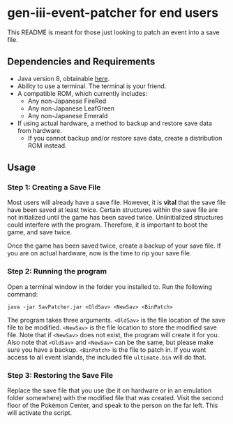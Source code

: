 # gen-iii-event-patcher for end users
This README is meant for those just looking to patch an event into a save file.

## Dependencies and Requirements
* Java version 8, obtainable [here](https://adoptopenjdk.net/).
* Ability to use a terminal. The terminal is your friend.
* A compatible ROM, which currently includes:
  * Any non-Japanese FireRed
  * Any non-Japanese LeafGreen
  * Any non-Japanese Emerald
* If using actual hardware, a method to backup and restore save data from hardware.
  * If you cannot backup and/or restore save data, create a distribution ROM instead.

## Usage
### Step 1: Creating a Save File
Most users will already have a save file. However, it is **vital** that the save file have been saved at least twice. Certain structures within the save file are not initialized until the game has been saved twice. Uniinitialized structures could interfere with the program. Therefore, it is important to boot the game, and save twice.

Once the game has been saved twice, create a backup of your save file. If you are on actual hardware, now is the time to rip your save file.

### Step 2: Running the program
Open a terminal window in the folder you installed to. Run the following command:
```
java -jar SavPatcher.jar <OldSav> <NewSav> <BinPatch>
```
The program takes three arguments. `<OldSav>` is the file location of the save file to be modified. `<NewSav>` is the file location to store the modified save file. Note that if `<NewSav>` does not exist, the program will create it for you. Also note that `<OldSav>` and `<NewSav>` can be the same, but please make sure you have a backup. `<BinPatch>` is the file to patch in. If you want access to all event islands, the included file `ultimate.bin` will do that.

### Step 3: Restoring the Save File
Replace the save file that you use (be it on hardware or in an emulation folder somewhere) with the modified file that was created. Visit the second floor of the Pokémon Center, and speak to the person on the far left. This will activate the script.
